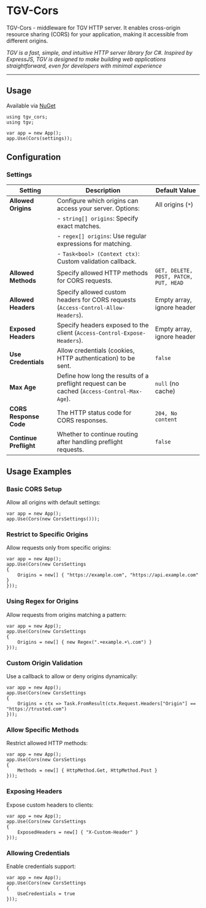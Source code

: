 # TGV-Cors

TGV-Cors - middleware for TGV HTTP server. 
It enables cross-origin resource sharing (CORS) for your application, making it accessible from different origins.

_TGV is a fast, simple, and intuitive HTTP server library for C#. 
Inspired by ExpressJS, TGV is designed to make building 
web applications straightforward, even for developers with minimal experience_

---

## **Usage**
Available via [NuGet](https://www.nuget.org/packages/tgv-cors/)

```
using tgv_cors;
using tgv;

var app = new App();
app.Use(Cors(settings));
```

## Configuration

### Settings

| **Setting**           | **Description**                                                                 | **Default Value**                          |
|------------------------|---------------------------------------------------------------------------------|--------------------------------------------|
| **Allowed Origins**    | Configure which origins can access your server. Options:                        | All origins  (`*`)                         |
|                        | - `string[] origins`: Specify exact matches.                                    |                                            |
|                        | - `regex[] origins`: Use regular expressions for matching.                      |                                            |
|                        | - `Task<bool> (Context ctx)`: Custom validation callback.                       |                                            |
| **Allowed Methods**    | Specify allowed HTTP methods for CORS requests.                                 | `GET, DELETE, POST, PATCH, PUT, HEAD`      |
| **Allowed Headers**    | Specify allowed custom headers for CORS requests (`Access-Control-Allow-Headers`).| Empty array, ignore header               |
| **Exposed Headers**    | Specify headers exposed to the client (`Access-Control-Expose-Headers`).         | Empty array, ignore header                |
| **Use Credentials**    | Allow credentials (cookies, HTTP authentication) to be sent.                    | `false`                                    |
| **Max Age**            | Define how long the results of a preflight request can be cached (`Access-Control-Max-Age`).| `null` (no cache)              |
| **CORS Response Code** | The HTTP status code for CORS responses.                                        | `204, No content`                          |
| **Continue Preflight** | Whether to continue routing after handling preflight requests.                  | `false`                                    |


## Usage Examples

### **Basic CORS Setup**
Allow all origins with default settings:
```
var app = new App();
app.Use(Cors(new CorsSettings()));
```

### **Restrict to Specific Origins**
Allow requests only from specific origins:
```
var app = new App();
app.Use(Cors(new CorsSettings
{
    Origins = new[] { "https://example.com", "https://api.example.com" }
}));
```

### **Using Regex for Origins**
Allow requests from origins matching a pattern:
```
var app = new App();
app.Use(Cors(new CorsSettings
{
    Origins = new[] { new Regex(".+example.+\.com") }
}));
```

### **Custom Origin Validation**
Use a callback to allow or deny origins dynamically:
```
var app = new App();
app.Use(Cors(new CorsSettings
{
    Origins = ctx => Task.FromResult(ctx.Request.Headers["Origin"] == "https://trusted.com")
}));
```

### **Allow Specific Methods**
Restrict allowed HTTP methods:
```
var app = new App();
app.Use(Cors(new CorsSettings
{
    Methods = new[] { HttpMethod.Get, HttpMethod.Post }
}));
```

### **Exposing Headers**
Expose custom headers to clients:
```
var app = new App();
app.Use(Cors(new CorsSettings
{
    ExposedHeaders = new[] { "X-Custom-Header" }
}));
```

### **Allowing Credentials**
Enable credentials support:
```
var app = new App();
app.Use(Cors(new CorsSettings
{
    UseCredentials = true
}));
```